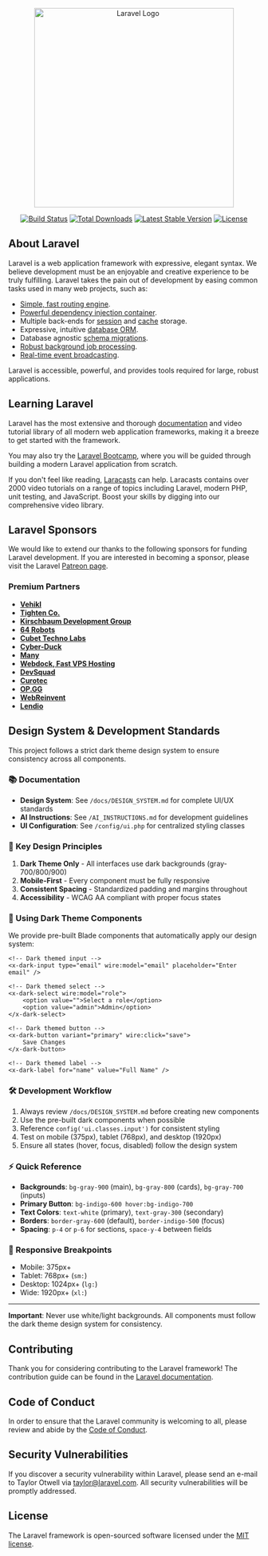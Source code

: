 <p align="center"><a href="https://laravel.com" target="_blank"><img src="https://raw.githubusercontent.com/laravel/art/master/logo-lockup/5%20SVG/2%20CMYK/1%20Full%20Color/laravel-logolockup-cmyk-red.svg" width="400" alt="Laravel Logo"></a></p>

<p align="center">
<a href="https://github.com/laravel/framework/actions"><img src="https://github.com/laravel/framework/workflows/tests/badge.svg" alt="Build Status"></a>
<a href="https://packagist.org/packages/laravel/framework"><img src="https://img.shields.io/packagist/dt/laravel/framework" alt="Total Downloads"></a>
<a href="https://packagist.org/packages/laravel/framework"><img src="https://img.shields.io/packagist/v/laravel/framework" alt="Latest Stable Version"></a>
<a href="https://packagist.org/packages/laravel/framework"><img src="https://img.shields.io/packagist/l/laravel/framework" alt="License"></a>
</p>

## About Laravel

Laravel is a web application framework with expressive, elegant syntax. We believe development must be an enjoyable and creative experience to be truly fulfilling. Laravel takes the pain out of development by easing common tasks used in many web projects, such as:

- [Simple, fast routing engine](https://laravel.com/docs/routing).
- [Powerful dependency injection container](https://laravel.com/docs/container).
- Multiple back-ends for [session](https://laravel.com/docs/session) and [cache](https://laravel.com/docs/cache) storage.
- Expressive, intuitive [database ORM](https://laravel.com/docs/eloquent).
- Database agnostic [schema migrations](https://laravel.com/docs/migrations).
- [Robust background job processing](https://laravel.com/docs/queues).
- [Real-time event broadcasting](https://laravel.com/docs/broadcasting).

Laravel is accessible, powerful, and provides tools required for large, robust applications.

## Learning Laravel

Laravel has the most extensive and thorough [documentation](https://laravel.com/docs) and video tutorial library of all modern web application frameworks, making it a breeze to get started with the framework.

You may also try the [Laravel Bootcamp](https://bootcamp.laravel.com), where you will be guided through building a modern Laravel application from scratch.

If you don't feel like reading, [Laracasts](https://laracasts.com) can help. Laracasts contains over 2000 video tutorials on a range of topics including Laravel, modern PHP, unit testing, and JavaScript. Boost your skills by digging into our comprehensive video library.

## Laravel Sponsors

We would like to extend our thanks to the following sponsors for funding Laravel development. If you are interested in becoming a sponsor, please visit the Laravel [Patreon page](https://patreon.com/taylorotwell).

### Premium Partners

- **[Vehikl](https://vehikl.com/)**
- **[Tighten Co.](https://tighten.co)**
- **[Kirschbaum Development Group](https://kirschbaumdevelopment.com)**
- **[64 Robots](https://64robots.com)**
- **[Cubet Techno Labs](https://cubettech.com)**
- **[Cyber-Duck](https://cyber-duck.co.uk)**
- **[Many](https://www.many.co.uk)**
- **[Webdock, Fast VPS Hosting](https://www.webdock.io/en)**
- **[DevSquad](https://devsquad.com)**
- **[Curotec](https://www.curotec.com/services/technologies/laravel/)**
- **[OP.GG](https://op.gg)**
- **[WebReinvent](https://webreinvent.com/?utm_source=laravel&utm_medium=github&utm_campaign=patreon-sponsors)**
- **[Lendio](https://lendio.com)**

## Design System & Development Standards

This project follows a strict dark theme design system to ensure consistency across all components.

### 📚 Documentation
- **Design System**: See `/docs/DESIGN_SYSTEM.md` for complete UI/UX standards
- **AI Instructions**: See `/AI_INSTRUCTIONS.md` for development guidelines
- **UI Configuration**: See `/config/ui.php` for centralized styling classes

### 🎨 Key Design Principles
1. **Dark Theme Only** - All interfaces use dark backgrounds (gray-700/800/900)
2. **Mobile-First** - Every component must be fully responsive
3. **Consistent Spacing** - Standardized padding and margins throughout
4. **Accessibility** - WCAG AA compliant with proper focus states

### 🧩 Using Dark Theme Components
We provide pre-built Blade components that automatically apply our design system:

```blade
<!-- Dark themed input -->
<x-dark-input type="email" wire:model="email" placeholder="Enter email" />

<!-- Dark themed select -->
<x-dark-select wire:model="role">
    <option value="">Select a role</option>
    <option value="admin">Admin</option>
</x-dark-select>

<!-- Dark themed button -->
<x-dark-button variant="primary" wire:click="save">
    Save Changes
</x-dark-button>

<!-- Dark themed label -->
<x-dark-label for="name" value="Full Name" />
```

### 🛠 Development Workflow
1. Always review `/docs/DESIGN_SYSTEM.md` before creating new components
2. Use the pre-built dark components when possible
3. Reference `config('ui.classes.input')` for consistent styling
4. Test on mobile (375px), tablet (768px), and desktop (1920px)
5. Ensure all states (hover, focus, disabled) follow the design system

### ⚡ Quick Reference
- **Backgrounds**: `bg-gray-900` (main), `bg-gray-800` (cards), `bg-gray-700` (inputs)
- **Primary Button**: `bg-indigo-600 hover:bg-indigo-700`
- **Text Colors**: `text-white` (primary), `text-gray-300` (secondary)
- **Borders**: `border-gray-600` (default), `border-indigo-500` (focus)
- **Spacing**: `p-4` or `p-6` for sections, `space-y-4` between fields

### 📱 Responsive Breakpoints
- Mobile: 375px+
- Tablet: 768px+ (`sm:`)
- Desktop: 1024px+ (`lg:`)
- Wide: 1920px+ (`xl:`)

---
**Important**: Never use white/light backgrounds. All components must follow the dark theme design system for consistency.

## Contributing

Thank you for considering contributing to the Laravel framework! The contribution guide can be found in the [Laravel documentation](https://laravel.com/docs/contributions).

## Code of Conduct

In order to ensure that the Laravel community is welcoming to all, please review and abide by the [Code of Conduct](https://laravel.com/docs/contributions#code-of-conduct).

## Security Vulnerabilities

If you discover a security vulnerability within Laravel, please send an e-mail to Taylor Otwell via [taylor@laravel.com](mailto:taylor@laravel.com). All security vulnerabilities will be promptly addressed.

## License

The Laravel framework is open-sourced software licensed under the [MIT license](https://opensource.org/licenses/MIT).
